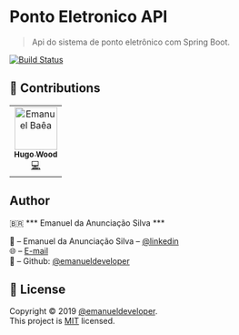 # Ponto Eletronico API
>Api do sistema de ponto eletrônico com Spring Boot.

[![Build Status][travis-image]][travis-url]

## 🤝 Contributions

<table>
  <tr>  	
  	<td align="center">
  		<a href="https://github.com/hgwood/blog">
  			<img src="https://avatars3.githubusercontent.com/u/31600150?s=460&v=4" width="75px;" alt="Emanuel Baêa"/>
  			<br/>
  			<sub>
  				<b>Hugo Wood</b>
  			</sub>
  		</a>
  		  <br/>
  		<a href="https://github.com/emanueldeveloper82/ponto-eletronico-api/commits?author=emanueldeveloper82" title="Code">
  		   💻
  		</a>
	</td>
  </tr>
</table>
  



## Author

🇧🇷 *** Emanuel da Anunciação Silva ***

👤 – Emanuel da Anunciação Silva – [@linkedin](https://www.linkedin.com/in/emanuel-silva-05743b84/) <br/>
🌐 – [E-mail](emanuel.developer82@gmail.com) <br/>
🎱 – Github: [@emanueldeveloper](https://github.com/emanueldeveloper82)


## 📝 License

Copyright © 2019 [@emanueldeveloper](https://github.com/emanueldeveloper82).<br />
This project is [MIT](https://github.com/emanueldeveloper82/ponto-eletronico-api/blob/master/LICENSE) licensed.




<!-- Markdown link & img dfn's -->
[travis-image]: https://img.shields.io/travis/emanueldeveloper82/ponto-eletronico-api/master.svg?style=flat-square
[travis-url]: https://travis-ci.org/emanueldeveloper82/ponto-eletronico-api
